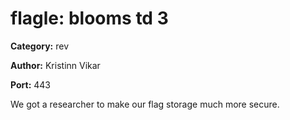 # flagle: blooms td 3
**Category:** rev

**Author:** Kristinn Vikar

**Port:** 443

We got a researcher to make our flag storage much more secure.
